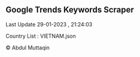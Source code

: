 

## Google Trends Keywords Scraper 
 
Last Update 29-01-2023 , 21:24:03

Country List :
VIETNAM.json



© Abdul Muttaqin 
